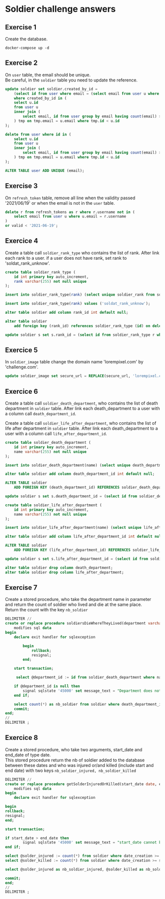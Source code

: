 # Soldier challenge answers

## Exercise 1
Create the database.

```shell
docker-compose up -d
```


## Exercise 2
On `user` table, the email should be unique.  
Be careful, in the `soldier` table you need to update the reference.

```sql
update soldier set soldier.created_by_id =
    (select id from user where email = (select email from user u where u.id = soldier.created_by_id) group by email having count(email) > 1)
    where created_by_id in (
    select u.id
    from user u
    inner join (
        select email, id from user group by email having count(email) > 1
    ) tmp on tmp.email = u.email where tmp.id < u.id
);

delete from user where id in (
    select u.id
    from user u
    inner join (
        select email, id from user group by email having count(email) > 1
    ) tmp on tmp.email = u.email where tmp.id < u.id
);

ALTER TABLE user ADD UNIQUE (email);
```

## Exercise 3
On `refresh_token` table, remove all line when the validity passed '2021/06/19' or when the email is not in the `user` table.

```sql
delete r from refresh_tokens as r where r.username not in (
    select email from user u where u.email = r.username
) 
or valid < '2021-06-19';
```

## Exercice 4
Create a table call `soldier_rank_type` who contains the list of rank.
After link each rank to a user.
if a user does not have rank, set rank to 'soldat_rank_unknow'.

```sql
create table soldier_rank_type (
    id int primary key auto_increment,
    rank varchar(255) not null unique
);

insert into soldier_rank_type(rank) (select unique soldier_rank from soldier);

insert into soldier_rank_type(rank) values ('soldat_rank_unknow');

alter table soldier add column rank_id int default null;

alter table soldier
    add foreign key (rank_id) references soldier_rank_type (id) on delete cascade;

update soldier s set s.rank_id = (select id from soldier_rank_type r where r.rank = s.soldier_rank);
```

## Exercice 5
In `soldier_image` table change the domain name 'lorempixel.com' by 'challenge.com'.

```sql
update soldier_image set secure_url = REPLACE(secure_url, 'lorempixel.com', 'challenge.com');
```

## Exercice 6
Create a table call `soldier_death_department`, who contains the list of death department in `soldier` table.
After link each death_department to a user with a column call `death_department_id`.

Create a table call `soldier_life_after_department`, who contains the list of life after department in `soldier` table.
After link each death_department to a user with a column call `life_after_department_id`.

```sql
create table soldier_death_department (
    id int primary key auto_increment,
    name varchar(255) not null unique
);

insert into soldier_death_department(name) (select unique death_department from soldier);

alter table soldier add column death_department_id int default null;

ALTER TABLE soldier
    ADD FOREIGN KEY (death_department_id) REFERENCES soldier_death_department (id) on delete cascade;

update soldier s set s.death_department_id = (select id from soldier_death_department dd where dd.name = s.death_department);
```

```sql
create table soldier_life_after_department (
    id int primary key auto_increment,
    name varchar(255) not null unique
);

insert into soldier_life_after_department(name) (select unique life_after_department from soldier);

alter table soldier add column life_after_department_id int default null;

ALTER TABLE soldier
    ADD FOREIGN KEY (life_after_department_id) REFERENCES soldier_life_after_department (id) on delete cascade;

update soldier s set s.life_after_department_id = (select id from soldier_life_after_department lad where lad.name = s.life_after_department);
```

```sql
alter table soldier drop column death_department;
alter table soldier drop column life_after_department;
```

## Exercise 7
Create a stored procedure, who take the department name in parameter and return the count of soldier who lived and die at the same place.  
Return the count with the key `nb_soldier`

```sql
DELIMITER //
create or replace procedure soldiersDieWhereTheyLived(department varchar(255))
    modifies sql data
begin
    declare exit handler for sqlexception

        begin
            rollback;
            resignal;
        end;

    start transaction;

     select @department_id := id from soldier_death_department where name = department;

    if @department_id is null then
        signal sqlstate '45000' set message_text = "Department does not exist";
    end if;

    select count(*) as nb_soldier from soldier where death_department_id = @department_id and life_after_department_id = @department_id;
    commit;
end;
//
DELIMITER ;
```

## Exercice 8
Create a stored procedure, who take two arguments, start_date and end_date of type date.  
This stored procedure return the nb of soldier added to the database between these dates and who was injured or/and killed (include start and end date) with two keys `nb_soldier_injured, nb_soldier_killed`

```sql
DELIMITER //
create or replace procedure getSolderInjuredOrKilled(start_date date, end_date date)
    modifies sql data
begin
    declare exit handler for sqlexception

begin
rollback;
resignal;
end;

start transaction;

if start_date > end_date then
        signal sqlstate '45000' set message_text = "start_date cannot be superior to end_date";
end if;

select @solder_injured := count(*) from soldier where date_creation >= start_date and date_creation <= end_date and injured = 1;
select @solder_killed := count(*) from soldier where date_creation >= start_date and date_creation <= end_date and killed = 1;

select @solder_injured as nb_soldier_injured, @solder_killed as nb_soldier_injured;

commit;
end;
//
DELIMITER ;
```
